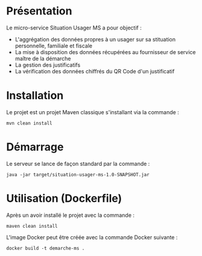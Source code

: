 # Présentation

Le micro-service Situation Usager MS a pour objectif :
* L'aggrégation des données propres à un usager sur sa stituation personnelle, familiale et fiscale
* La mise à disposition des données récupérées au fournisseur de service maître de la démarche
* La gestion des justificatifs
* La vérification des données chiffrés du QR Code d'un justificatif

# Installation

Le projet est un projet Maven classique s'installant via la commande :
```
mvn clean install
```

# Démarrage

Le serveur se lance de façon standard par la commande :
```
java -jar target/situation-usager-ms-1.0-SNAPSHOT.jar
```

# Utilisation (Dockerfile)

Après un avoir installé le projet avec la commande :
```
maven clean install
```
L'image Docker peut être créée avec la commande Docker suivante :
```
docker build -t demarche-ms .
```

